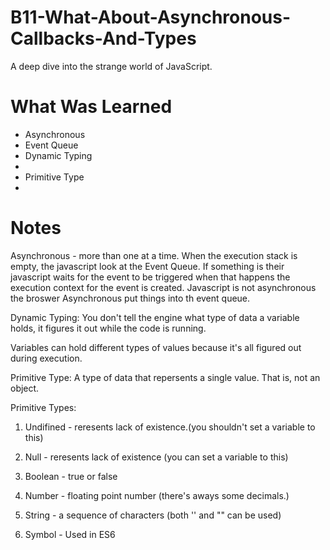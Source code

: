 # B11-What-About-Asynchronous-Callbacks-And-Types
<p>A deep dive into the strange world of JavaScript.</p>

<h1>What Was Learned</h1>
    
 <ul>

  <li>Asynchronous</li>
  <li>Event Queue</li>
  <li> Dynamic Typing<li>
  <li>Primitive Type<li>
 </ul>
 
<h1>Notes</h1>
Asynchronous - more than one at a time.
When the execution stack is empty, the javascript look at the Event Queue. If something is their javascript waits for the event to be triggered when that happens the execution context for the event is  created. Javascript is not asynchronous the broswer Asynchronous put things into th event queue. 

Dynamic Typing: You don't tell the engine what type of data a variable holds, it figures it out while the code is running.

Variables can hold different types of values because it's all figured out during execution.

Primitive Type: A type of data that repersents a single value. That is, not an object.

Primitive Types:
1. Undifined - reresents lack of existence.(you shouldn't set a variable to this)

2. Null - reresents lack of existence (you can set a variable to this)

3. Boolean - true or false

4. Number - floating point number (there's aways some decimals.)

5. String - a sequence of characters (both '' and "" can be used)

6. Symbol - Used in ES6
